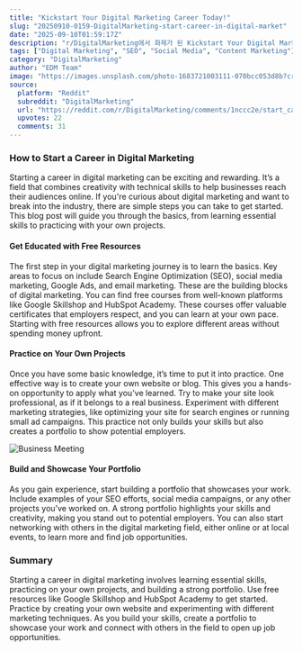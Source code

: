 ```yaml
---
title: "Kickstart Your Digital Marketing Career Today!"
slug: "20250910-0159-DigitalMarketing-start-career-in-digital-market"
date: "2025-09-10T01:59:17Z"
description: "r/DigitalMarketing에서 화제가 된 Kickstart Your Digital Marketing Career Today!에 대한 깊이 있는 분석과 인사이트"
tags: ["Digital Marketing", "SEO", "Social Media", "Content Marketing"]
category: "DigitalMarketing"
author: "EDM Team"
image: "https://images.unsplash.com/photo-1683721003111-070bcc053d8b?crop=entropy&cs=tinysrgb&fit=max&fm=jpg&ixid=M3w3OTU0NDF8MHwxfHNlYXJjaHwyM3x8ZGlnaXRhbCUyMG1hcmtldGluZ3xlbnwxfDB8fHwxNzU3NDY5NTQ2fDA&ixlib=rb-4.1.0&q=80&w=1080"
source:
  platform: "Reddit"
  subreddit: "DigitalMarketing"
  url: "https://reddit.com/r/DigitalMarketing/comments/1nccc2e/start_career_in_digital_marketing/"
  upvotes: 22
  comments: 31
---
```


### How to Start a Career in Digital Marketing

Starting a career in digital marketing can be exciting and rewarding. It’s a field that combines creativity with technical skills to help businesses reach their audiences online. If you're curious about digital marketing and want to break into the industry, there are simple steps you can take to get started. This blog post will guide you through the basics, from learning essential skills to practicing with your own projects.

#### Get Educated with Free Resources

The first step in your digital marketing journey is to learn the basics. Key areas to focus on include Search Engine Optimization (SEO), social media marketing, Google Ads, and email marketing. These are the building blocks of digital marketing. You can find free courses from well-known platforms like Google Skillshop and HubSpot Academy. These courses offer valuable certificates that employers respect, and you can learn at your own pace. Starting with free resources allows you to explore different areas without spending money upfront.

#### Practice on Your Own Projects

Once you have some basic knowledge, it’s time to put it into practice. One effective way is to create your own website or blog. This gives you a hands-on opportunity to apply what you've learned. Try to make your site look professional, as if it belongs to a real business. Experiment with different marketing strategies, like optimizing your site for search engines or running small ad campaigns. This practice not only builds your skills but also creates a portfolio to show potential employers.

![Business Meeting](https://images.unsplash.com/photo-1600880292203-757bb62b4baf?crop=entropy&cs=tinysrgb&fit=max&fm=jpg&ixid=M3w3OTU0NDF8MHwxfHNlYXJjaHwxN3x8YnVzaW5lc3MlMjBtZWV0aW5nfGVufDF8MHx8fDE3NTc0Njk1NDd8MA&ixlib=rb-4.1.0&q=80&w=1080)

#### Build and Showcase Your Portfolio

As you gain experience, start building a portfolio that showcases your work. Include examples of your SEO efforts, social media campaigns, or any other projects you’ve worked on. A strong portfolio highlights your skills and creativity, making you stand out to potential employers. You can also start networking with others in the digital marketing field, either online or at local events, to learn more and find job opportunities.

### Summary

Starting a career in digital marketing involves learning essential skills, practicing on your own projects, and building a strong portfolio. Use free resources like Google Skillshop and HubSpot Academy to get started. Practice by creating your own website and experimenting with different marketing techniques. As you build your skills, create a portfolio to showcase your work and connect with others in the field to open up job opportunities.